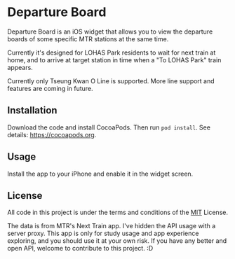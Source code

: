 # Departure Board

Departure Board is an iOS widget that allows you to view the departure boards of some specific MTR stations at the same time.

Currently it's designed for LOHAS Park residents to wait for next train at home, and to arrive at target station in time when a "To LOHAS Park" train appears.

Currently only Tseung Kwan O Line is supported. More line support and features are coming in future.

## Installation

Download the code and install CocoaPods. Then run `pod install`. See details: <https://cocoapods.org>.

## Usage

Install the app to your iPhone and enable it in the widget screen.

## License
All code in this project is under the terms and conditions of the [MIT](https://choosealicense.com/licenses/mit/) License.

The data is from MTR's Next Train app. I've hidden the API usage with a server proxy. This app is only for study usage and app experience exploring, and you should use it at your own risk. If you have any better and open API, welcome to contribute to this project. :D
